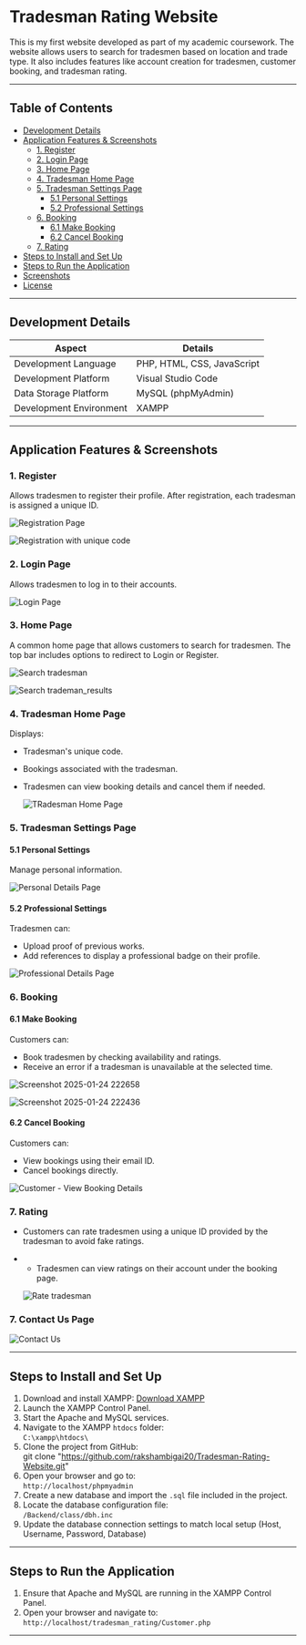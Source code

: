 # Tradesman Rating Website

This is my first website developed as part of my academic coursework. The website allows users to search for tradesmen based on location and trade type. It also includes features like account creation for tradesmen, customer booking, and tradesman rating.

---

## Table of Contents

- [Development Details](#development-details)
- [Application Features & Screenshots](#application-features--screenshots)
  - [1. Register](#1-register)
  - [2. Login Page](#2-login-page)
  - [3. Home Page](#3-home-page)
  - [4. Tradesman Home Page](#4-tradesman-home-page)
  - [5. Tradesman Settings Page](#5-tradesman-settings-page)
    - [5.1 Personal Settings](#51-personal-settings)
    - [5.2 Professional Settings](#52-professional-settings)
  - [6. Booking](#6-booking)
    - [6.1 Make Booking](#61-make-booking)
    - [6.2 Cancel Booking](#62-cancel-booking)
  - [7. Rating](#7-rating)
- [Steps to Install and Set Up](#steps-to-install-and-set-up)
- [Steps to Run the Application](#steps-to-run-the-application)
- [Screenshots](#screenshots)
- [License](#license)

---

## Development Details

| **Aspect**                | **Details**                   |
|---------------------------|-------------------------------|
| Development Language      | PHP, HTML, CSS, JavaScript    |
| Development Platform      | Visual Studio Code            |
| Data Storage Platform     | MySQL (phpMyAdmin)            |
| Development Environment   | XAMPP                         |

---

## Application Features & Screenshots

### 1. Register
Allows tradesmen to register their profile. After registration, each tradesman is assigned a unique ID.

![Registration Page](https://github.com/user-attachments/assets/46a39c27-2eeb-42df-89aa-2fdd0ea8a9da)


![Registration with unique code](https://github.com/user-attachments/assets/bdffcc07-01e3-46f9-ac9e-676c87a4ac4f)


### 2. Login Page
Allows tradesmen to log in to their accounts.

![Login Page](https://github.com/user-attachments/assets/deb96bd1-1d4e-4944-a2da-68c947191363)


### 3. Home Page
A common home page that allows customers to search for tradesmen. The top bar includes options to redirect to Login or Register.

![Search tradesman](https://github.com/user-attachments/assets/098d2886-87ae-4c2f-acc4-bdc5a8d52694)






![Search trademan_results](https://github.com/user-attachments/assets/1d374f0e-3a81-41e9-b7c0-6328c12e5744)

### 4. Tradesman Home Page
Displays:
- Tradesman's unique code.
- Bookings associated with the tradesman.
- Tradesmen can view booking details and cancel them if needed.

  ![TRadesman Home Page](https://github.com/user-attachments/assets/ad5c1508-7682-4236-85ea-c76fac806860)

### 5. Tradesman Settings Page
#### 5.1 Personal Settings
Manage personal information.

![Personal Details Page](https://github.com/user-attachments/assets/fb268aa4-9281-466e-9813-4c37a9614c79)

#### 5.2 Professional Settings
Tradesmen can:
- Upload proof of previous works.
- Add references to display a professional badge on their profile.

![Professional Details Page](https://github.com/user-attachments/assets/901c4186-198d-4e44-b84c-db96b34ce563)

### 6. Booking
#### 6.1 Make Booking
Customers can:
- Book tradesmen by checking availability and ratings.
- Receive an error if a tradesman is unavailable at the selected time.

![Screenshot 2025-01-24 222658](https://github.com/user-attachments/assets/986b4eff-b28f-45c4-bbce-d428f6426132)


![Screenshot 2025-01-24 222436](https://github.com/user-attachments/assets/a5dc08d2-1756-497a-893e-364e03946609)

#### 6.2 Cancel Booking
Customers can:
- View bookings using their email ID.
- Cancel bookings directly.

![Customer - View Booking Details](https://github.com/user-attachments/assets/b4cbf2c0-02f0-41b2-b1c6-cca49f570247)

### 7. Rating
- Customers can rate tradesmen using a unique ID provided by the tradesman to avoid fake ratings.
- - Tradesmen can view ratings on their account under the booking page.

  ![Rate tradesman](https://github.com/user-attachments/assets/a1765c73-e76d-4ed3-a495-3ffe4d09192d)

### 7. Contact Us Page

![Contact Us](https://github.com/user-attachments/assets/03da1bc3-94ae-4c13-a986-d03c27ad2d30)

---

## Steps to Install and Set Up

1. Download and install XAMPP: [Download XAMPP](https://www.apachefriends.org/download.html)
2. Launch the XAMPP Control Panel.
3. Start the Apache and MySQL services.
4. Navigate to the XAMPP `htdocs` folder:  
   `C:\xampp\htdocs\`
5. Clone the project from GitHub:  
   git clone "https://github.com/rakshambigai20/Tradesman-Rating-Website.git"
6. Open your browser and go to:  
   `http://localhost/phpmyadmin`
7. Create a new database and import the `.sql` file included in the project.
8. Locate the database configuration file:  
   `/Backend/class/dbh.inc`
9. Update the database connection settings to match local setup (Host, Username, Password, Database) 
   

---

## Steps to Run the Application

1. Ensure that Apache and MySQL are running in the XAMPP Control Panel.
2. Open your browser and navigate to:  
   `http://localhost/tradesman_rating/Customer.php`

---

